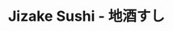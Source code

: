 ---
layout: place
title: "Jizake Sushi - 地酒すし"
permalink: /california/laguna-niguel/jizake-sushi.html
stateAbbr: CA
stateName: California
cityName: Laguna Niguel
seo:
  name: "Jizake Sushi - 地酒すし"
  type: Restaurant
  links: null
description: "Simply furnished Japanese eatery with an eat-at sushi bar, offering house rolls, noodles & tempura. Jizake Sushi - 地酒すし serves delicious sushi in Laguna Niguel, California. Try fresh Japanese dishes for a great dining experience. Available for takeout, and dinner."
place_id: ChIJo5wjAL3v3IARu9wk32l8TnQ
photos:
  - name: >-
      places/ChIJo5wjAL3v3IARu9wk32l8TnQ/photos/AeeoHcJqgdB9-qwbGtf434k6peJ5HHEH4-4-oz5yrywnl_snnul64Be20yFfOCUeQNL6aOMeqwrnPYKYv5g1LxOs431VHWYQJ9rYFseOGKRHtEf-_rJPywVaaKky_YONWcuvOZb2s_5MurrzqEN5XZbcDNDZu-K_JUntsDc_0Kd-Ak2okpEIs32vDJ90o4uYoP7KNskXfYmkUPclUodxS082ZzmSH1yl7CeJEuUjPArA02KmpqAVnMpcDxeXtYCrRhA0kujti_8t-bun8osTT77DmeUfd0ksoqd7XzxE1JE4qSGi8sZsB7IcjZghBLzWWr0HvF-96BiNA8vmp1XbtvG8niUK6HVzk-_d45FcB5JII9mjYiJTZOo6GAyTfh5YilQb8lkIfuXsV7-TXKax4rdMs9mq4krHlgIibyt8Lo91Xl9unomi
    widthPx: 4032
    heightPx: 2268
    authorAttributions:
      - displayName: JaneA
        uri: https://maps.google.com/maps/contrib/106756043208487047665
        photoUri: >-
          https://lh3.googleusercontent.com/a-/ALV-UjVK23N5fyHlPgDw2pD9UvEOOGVlChfNH2v7mFj56Pgu6BXoPMlo3g=s100-p-k-no-mo
    flagContentUri: >-
      https://www.google.com/local/imagery/report/?cb_client=maps_api_places.places_api&image_key=!1e10!2sCIHM0ogKEICAgIC0gdXJ7wE&hl=en-US
    googleMapsUri: >-
      https://www.google.com/maps/place//data=!3m4!1e2!3m2!1sCIHM0ogKEICAgIC0gdXJ7wE!2e10!4m2!3m1!1s0x80dcefbd00239ca3:0x744e7c69df24dcbb
  - name: >-
      places/ChIJo5wjAL3v3IARu9wk32l8TnQ/photos/AeeoHcIghxTSH2owT7COug1LQxFJqyrixCyt-ToQl8uGerggTn0WwKCjx9BVVpP3bzAhccCHAmwHc8cD0pVSUGKH63wePgTQvnRR_oPPRF2wo6IhVPu0pre3ds0cVMOzekR0Bi6gxf_L_R0OClrvSoXUVAnUj90oE47R1fc2sq-OgrqTbaXF-sOnJX1n41iEWQjbo37w1UnylZGfE_MIkHoMSbxpweWxei6V2C-a0SzI_HcTK1RMSzQpLD52jlA6FYE1SunOT6rsbvQ9pJWhmeVPgW1L4vedT8ZlOATCcU4bvdGs-Q
    widthPx: 1056
    heightPx: 816
    authorAttributions:
      - displayName: Jizake Sushi - 地酒すし
        uri: https://maps.google.com/maps/contrib/111632529851339997891
        photoUri: >-
          https://lh3.googleusercontent.com/a-/ALV-UjUypiJ0yYL1zzuPxHf1rNDfOqO34Tp3TOIcKJBGTk4tKIsThlU=s100-p-k-no-mo
    flagContentUri: >-
      https://www.google.com/local/imagery/report/?cb_client=maps_api_places.places_api&image_key=!1e10!2sAF1QipO8t6bcGuPF4qsLD2ry-9PwdHRPaS78kg54cJa2&hl=en-US
    googleMapsUri: >-
      https://www.google.com/maps/place//data=!3m4!1e2!3m2!1sAF1QipO8t6bcGuPF4qsLD2ry-9PwdHRPaS78kg54cJa2!2e10!4m2!3m1!1s0x80dcefbd00239ca3:0x744e7c69df24dcbb
  - name: >-
      places/ChIJo5wjAL3v3IARu9wk32l8TnQ/photos/AeeoHcLqmVm6ejuWEKHIM7OQ5onYg71iIbX2ijiFMBQ4O6Sqci6g2DtcgrWy5_TGfYuOVj16Jw3gQtTSajf6II-ALIZg53zFUqdlAxG-_RroNSVJeqwT4HxEs9XjoKLnZbbvUW4OUC_DVfvAWNMA2_d8VZi1QCJF2MbSlDWOFW0yTnTWz9_rQulPCrHbAw4uy12mfOY-xI9VUSZ9-qRAyVfKZQm8wUntHENBo_-iKio5ZxowK2gGlv2FzjR-gOY0lRuVtGv38gIUbQtXZLaXNjJiQiY0aG64_rj-klS3HhENMTweww
    widthPx: 750
    heightPx: 1334
    authorAttributions:
      - displayName: Jizake Sushi - 地酒すし
        uri: https://maps.google.com/maps/contrib/111632529851339997891
        photoUri: >-
          https://lh3.googleusercontent.com/a-/ALV-UjUypiJ0yYL1zzuPxHf1rNDfOqO34Tp3TOIcKJBGTk4tKIsThlU=s100-p-k-no-mo
    flagContentUri: >-
      https://www.google.com/local/imagery/report/?cb_client=maps_api_places.places_api&image_key=!1e10!2sAF1QipNB6W0G1iVa_nWEtB1Ay81hftmuUqMPIfr-4izL&hl=en-US
    googleMapsUri: >-
      https://www.google.com/maps/place//data=!3m4!1e2!3m2!1sAF1QipNB6W0G1iVa_nWEtB1Ay81hftmuUqMPIfr-4izL!2e10!4m2!3m1!1s0x80dcefbd00239ca3:0x744e7c69df24dcbb
  - name: >-
      places/ChIJo5wjAL3v3IARu9wk32l8TnQ/photos/AeeoHcIukRtqow2EvQSNJUs9enYmHutTQBLoiCcnfkapOK2m7Wm6QCLPVoo_hlL3gsHwOAfa3yODoQQup5Hfw3J5bq-cxJy1n_TcEYpcgfL9RJ42--rhMPg79M2QLwO7bTpUuGb6IjdREC_H323kwdThIvlvDzBpNSkMMDqSNADAsShuznkiWSyFeikecfcM-b8ukUEUTeoTU3BRuSAGjkkyRTC2Xz3WRPjxv9fR7c6G_eY1IE3XGGFUbYVHAmeyGpaLsh91d-0q8gIViSiMPrZPXxc-_iijB2C7lSpiub45zXQs_TprmK9FGqm0gYKicVI_2QwvuAPSEhxdjIPd8Chry9MdFGpIhwcPVLX5tSa0RV8oJOE5LvIXi53auodLQqEdPF_XSfnEK5QeRHQUvLK2q08SRju8YSx5ZB0fpPgYbJWWuEjj
    widthPx: 4032
    heightPx: 3024
    authorAttributions:
      - displayName: Kim Barro
        uri: https://maps.google.com/maps/contrib/108313329180761513439
        photoUri: >-
          https://lh3.googleusercontent.com/a/ACg8ocKiqJXuIQlPVj4SkM_0TNiDapVKd7F8J-OidX6oknIZFPSr_A=s100-p-k-no-mo
    flagContentUri: >-
      https://www.google.com/local/imagery/report/?cb_client=maps_api_places.places_api&image_key=!1e10!2sCIHM0ogKEICAgICumY7p5AE&hl=en-US
    googleMapsUri: >-
      https://www.google.com/maps/place//data=!3m4!1e2!3m2!1sCIHM0ogKEICAgICumY7p5AE!2e10!4m2!3m1!1s0x80dcefbd00239ca3:0x744e7c69df24dcbb
  - name: >-
      places/ChIJo5wjAL3v3IARu9wk32l8TnQ/photos/AeeoHcLhSDlZT2zZXwfCBqHcKcfxy-0hxNAVRVmCXlNc9xzYdKhiMvvGXdki2hT8CauSzCt990w9_TZzxKxCOgAX8Mxm5aLIP3m1HSgRSLaTdaBYEvXxFXKRNVutQRq1kSDe9Ka6u-snYA0aVVRuCN95ByPCc1ZBe23ab7CScWktDyyGQvycUTIl81xrXU0fkbi6W1FHSL0ptgW1mxuwa3mKhAaehcN9C-4XehQm0Eap8ZkrZN0juqWTuS_mTX2lgGuzXacCAspp2Gq1ogcJVEU1dfXVNIfhdpqRqNnRXLwWB85xz_ERB4nP6U9-ysI0MZncPA9Bl5F6YV3SQ0iUOqEq2dTt2AHUhdI5Njkx1torEACCAtjawuIWue2vOscRphRSEYEQiwCBqByS4d8jj-kc9Nfo3_97xRbLV21QkcG7clxZ5Q
    widthPx: 4032
    heightPx: 2268
    authorAttributions:
      - displayName: Lynn Fox
        uri: https://maps.google.com/maps/contrib/111828003457819724622
        photoUri: >-
          https://lh3.googleusercontent.com/a/ACg8ocL1ehZjeJEukIH9hcK9e784agU-gZmuQHV7Vmdv45dPAMnp2_A=s100-p-k-no-mo
    flagContentUri: >-
      https://www.google.com/local/imagery/report/?cb_client=maps_api_places.places_api&image_key=!1e10!2sCIHM0ogKEICAgIDe8fLbEw&hl=en-US
    googleMapsUri: >-
      https://www.google.com/maps/place//data=!3m4!1e2!3m2!1sCIHM0ogKEICAgIDe8fLbEw!2e10!4m2!3m1!1s0x80dcefbd00239ca3:0x744e7c69df24dcbb
  - name: >-
      places/ChIJo5wjAL3v3IARu9wk32l8TnQ/photos/AeeoHcLEhILdqQckyfSdJhQQmGpMSywTSVVwUxK3TcHTKFN3mFiPwbFisN2WjL90XMAY4SubC6Eoum7Z0O8xSXmEa9_mC1o1i8UAvstAqWM2SUSwSB12g9LtxAqmk6o0Tv52yZdbhx3eoZ1lJ5M9QbKp253dG2IT9OIuyWl5szBr5NzXOixHYPpcULPzqNK8HTkZm81HKA-fOw4r9AIrTDd6ffmcjpHmsvd-NQSTDBlHEwiYmQk23Id_iv8eH1GQ6j0ynwmH5h722FoqXaUCIioh39c5C41XZRcshxXljx9eOJm2zndMkFn8BZFrwx7I7exe9wxeSUBXh3tfgUZ9H7lZ-4TQgU_L1PjfH2g6bGrT8FfnrVMMVzl8-UV9AFpa0JtfxiljJjl9HnGwn4spqh1NIrdmcDyiszNCk4oe1oCLbsOXTQ
    widthPx: 3024
    heightPx: 4032
    authorAttributions:
      - displayName: Elena Faita
        uri: https://maps.google.com/maps/contrib/102224727446851513959
        photoUri: >-
          https://lh3.googleusercontent.com/a/ACg8ocJEb4CLxK4MpVBULfr91Nk1Nu-twCnykMDa4kmN6PQqSEUpxQ=s100-p-k-no-mo
    flagContentUri: >-
      https://www.google.com/local/imagery/report/?cb_client=maps_api_places.places_api&image_key=!1e10!2sCIHM0ogKEICAgIDenvXyKQ&hl=en-US
    googleMapsUri: >-
      https://www.google.com/maps/place//data=!3m4!1e2!3m2!1sCIHM0ogKEICAgIDenvXyKQ!2e10!4m2!3m1!1s0x80dcefbd00239ca3:0x744e7c69df24dcbb
  - name: >-
      places/ChIJo5wjAL3v3IARu9wk32l8TnQ/photos/AeeoHcJ--SCjDfL7q_4h-LKNUdfILCQRV8qr4eq6PMNf4xUrWgOmMESpm4_R6HlGWmFdEFOf4m4awgtkekNgyTAVVHA8su7ViHTBTF-FJNnvYSMU6m7cRypLy5dGKm5H1Mg8kcNe3yhH_3F2cHA-WPSGaWow6l6naRVjSjsZtv3wXFqhJNh-Vrceo7LC7kNXiDiTVbZq2xpn9LCr4j_jDQfL7tJhL-iUei65YNi5TNByfHFMhj7Svw0lT5bxqW7G9DZeAb73Rx0G8shSnejoJAgdD-9WL3oNamnU59TNieZEE0mi77A84zi-ti3a3m4ueLSPGFNcmks-UTbiTqNFPr8jogeahfl8tFPvFgcn78Zrk7s82NqubYCPL6askzr_0yt9ineYHXwR54hj7ZMdLFZT57ICDANvPhnrtl0jbp7IEU3VMg
    widthPx: 4608
    heightPx: 2592
    authorAttributions:
      - displayName: Lynn Fox
        uri: https://maps.google.com/maps/contrib/111828003457819724622
        photoUri: >-
          https://lh3.googleusercontent.com/a/ACg8ocL1ehZjeJEukIH9hcK9e784agU-gZmuQHV7Vmdv45dPAMnp2_A=s100-p-k-no-mo
    flagContentUri: >-
      https://www.google.com/local/imagery/report/?cb_client=maps_api_places.places_api&image_key=!1e10!2sCIHM0ogKEICAgIDe8fLbYw&hl=en-US
    googleMapsUri: >-
      https://www.google.com/maps/place//data=!3m4!1e2!3m2!1sCIHM0ogKEICAgIDe8fLbYw!2e10!4m2!3m1!1s0x80dcefbd00239ca3:0x744e7c69df24dcbb
  - name: >-
      places/ChIJo5wjAL3v3IARu9wk32l8TnQ/photos/AeeoHcKBWVAJoxGUKYG1Y6maN2F0P4jcVSxRsb5L4lNBi9h91iCQFOsLCHkVWcPOVp849s3cTQqzXMI-YXuFDxNAkPJW-7-jRM1DZNjYsXzmNKL1Paf12NQ1CdgmDYASHh5ZNo2UXrFjCae4UzuHtVwBw7fGZg53FucV9yryuwi372rIdeboeh0OmK0gk-ArLTfP5wg_HaWd1skXx3h7cCDg7Inoe-AXdtoOHu7NCdHD_72BKxw45Agm-Z5oPrQlbqZfykQP0W76T4to-uzCg5oLm_9xLYLmv91_h9MC9bEwN9r-vLQyiViQtZRccPoxjebCoLYWdj-IkQ9I8Yrfwh6-H0HA1Su2Fd5RnZDOv1P_EcH2cJk1x70keyV8EMXdd_zgwlS-P5MFSIGEQXqe2DU5mj61ApijGu2KLODifOhlKR7VOE9S
    widthPx: 4032
    heightPx: 3024
    authorAttributions:
      - displayName: Heather Carbone
        uri: https://maps.google.com/maps/contrib/108632964472482049428
        photoUri: >-
          https://lh3.googleusercontent.com/a-/ALV-UjVp2ahWJAwIy2OoBKJI2o18ZYljlZ9SwyRGz-2Azmc3JuI2Ayw=s100-p-k-no-mo
    flagContentUri: >-
      https://www.google.com/local/imagery/report/?cb_client=maps_api_places.places_api&image_key=!1e10!2sCIHM0ogKEICAgIDEmfzQ4QE&hl=en-US
    googleMapsUri: >-
      https://www.google.com/maps/place//data=!3m4!1e2!3m2!1sCIHM0ogKEICAgIDEmfzQ4QE!2e10!4m2!3m1!1s0x80dcefbd00239ca3:0x744e7c69df24dcbb
  - name: >-
      places/ChIJo5wjAL3v3IARu9wk32l8TnQ/photos/AeeoHcLzKfqP9Z1RZ8pvYQTIYGHO-1QRujj7ytyYHTIm3h2zLHLgR6Z3jz4AoDhaGuhWb34CmMkUalOofIwymsmiQVsfbIICOBfpGK-KNi6V6cw9QvOhUog8z_DztP2CmoMUAswQozy8zJNFVce3auX1Ius-e_NVaB8wHOqi0Jb8vB3U93-P4mb4AZWJniJrNhDdEgJHnpF4AmPvqhy2DmUACrOkpm8-wUI69jwgzfbh2QbQN30KeKceAg8Fx-UOHjZV-H7kHUGGDxtbepmcK5ooIXY0lWm9ugF-glgtYv5XgvZXXetUUqctGgexURQSSo6M7Ulat0VsPrHpsjhlKf0Z79MRRYq7pVSiIkLkLikXPinCnKv2MdxNpOsoZwcsJdGDQcTdmR3Iy7ZafHAvTZAz--3H70S-vPsYacMMy_SpLVvyBHk
    widthPx: 1478
    heightPx: 832
    authorAttributions:
      - displayName: Romana Robis
        uri: https://maps.google.com/maps/contrib/107244722319950086743
        photoUri: >-
          https://lh3.googleusercontent.com/a-/ALV-UjVGObktdYeL0wgSneJIJCDwl8BXeOjK22yagxa_uCbsG9XOPM8-JA=s100-p-k-no-mo
    flagContentUri: >-
      https://www.google.com/local/imagery/report/?cb_client=maps_api_places.places_api&image_key=!1e10!2sCIHM0ogKEICAgICk9KXMvAE&hl=en-US
    googleMapsUri: >-
      https://www.google.com/maps/place//data=!3m4!1e2!3m2!1sCIHM0ogKEICAgICk9KXMvAE!2e10!4m2!3m1!1s0x80dcefbd00239ca3:0x744e7c69df24dcbb
  - name: >-
      places/ChIJo5wjAL3v3IARu9wk32l8TnQ/photos/AeeoHcKSk1TC3y8kO7DtDzDuzrG4SZDKOtH2OjuOckcU0fIHNMtAKiiYu86s4FbT0m5uGX8wZM9q_-ldOD2qCJ8nJjcPCivZDwfdskDMMiiVev2ApkUr0fcwyDyFN7YeRAcnJDumsv_j3XIxvoAOsXK0kjKmQ-KKZNxOv52i34spb9N0lSb8T8QRzbnqD76BS35IXVzhnyBm9vCKo9lFEr-vC5vdKL6rMTk-Eec8LuongPZ2Hl76R2v2jQT-hm2151UkWXbGSPMhm-ILBkWJsbbQbvHc5R8Pub6TQtr-96qUUdmwVSuZifa5qBF0pEF8dxGN5kE58m8amINyzhdi2H1nehp3F0gqyhFaasi0luMI8eZzUPNQLu7a7s1z1qkYQCo37aFmsjY_vsen9bOE6zY-VcDKKEvlevGqBZ4R5m2xWQ9_tt-6
    widthPx: 4032
    heightPx: 3024
    authorAttributions:
      - displayName: Elena Faita
        uri: https://maps.google.com/maps/contrib/102224727446851513959
        photoUri: >-
          https://lh3.googleusercontent.com/a/ACg8ocJEb4CLxK4MpVBULfr91Nk1Nu-twCnykMDa4kmN6PQqSEUpxQ=s100-p-k-no-mo
    flagContentUri: >-
      https://www.google.com/local/imagery/report/?cb_client=maps_api_places.places_api&image_key=!1e10!2sCIHM0ogKEICAgIC-2a615AE&hl=en-US
    googleMapsUri: >-
      https://www.google.com/maps/place//data=!3m4!1e2!3m2!1sCIHM0ogKEICAgIC-2a615AE!2e10!4m2!3m1!1s0x80dcefbd00239ca3:0x744e7c69df24dcbb
address: '30001 Crown Valley Pkwy #C, Laguna Niguel, CA 92677, USA'
street: '30001 Crown Valley Pkwy #C'
city: Laguna Niguel
state: CA
zip: '92677'
country: USA
neighborhood: null
latitude: '33.527311'
longitude: '-117.710809'
accessibility_options:
  wheelchairAccessibleParking: true
  wheelchairAccessibleEntrance: true
  wheelchairAccessibleRestroom: true
  wheelchairAccessibleSeating: true
business_status: OPERATIONAL
name: Jizake Sushi - 地酒すし
google_maps_links:
  directionsUri: >-
    https://www.google.com/maps/dir//''/data=!4m7!4m6!1m1!4e2!1m2!1m1!1s0x80dcefbd00239ca3:0x744e7c69df24dcbb!3e0
  placeUri: https://maps.google.com/?cid=8380772750740217019
  writeAReviewUri: >-
    https://www.google.com/maps/place//data=!4m3!3m2!1s0x80dcefbd00239ca3:0x744e7c69df24dcbb!12e1
  reviewsUri: >-
    https://www.google.com/maps/place//data=!4m4!3m3!1s0x80dcefbd00239ca3:0x744e7c69df24dcbb!9m1!1b1
  photosUri: >-
    https://www.google.com/maps/place//data=!4m3!3m2!1s0x80dcefbd00239ca3:0x744e7c69df24dcbb!10e5
primary_type: Japanese Restaurant
opening_hours:
  regular: null
  current: null
secondary_opening_hours:
  regular:
    weekdayDescriptions: null
    type: null
  current:
    weekdayDescriptions: null
    type: null
phone: (949) 922-0203
price_level: PRICE_LEVEL_MODERATE
price_range: $30 &ndash; $50
rating: '4.6'
rating_count: 271
website: null
reviews:
  - name: >-
      places/ChIJo5wjAL3v3IARu9wk32l8TnQ/reviews/ChZDSUhNMG9nS0VJQ0FnTUR3dnZMNmJnEAE
    relativePublishTimeDescription: 2 weeks ago
    rating: 5
    text:
      text: >-
        The sushi rolls were delicious. The coconut shrimp was also very good. 5
        sushi rolls and the shrimp came to around $78

        The place was cozy but a little noisy.
      languageCode: en
    originalText:
      text: >-
        The sushi rolls were delicious. The coconut shrimp was also very good. 5
        sushi rolls and the shrimp came to around $78

        The place was cozy but a little noisy.
      languageCode: en
    authorAttribution:
      displayName: Katia
      uri: https://www.google.com/maps/contrib/109156277699583818422/reviews
      photoUri: >-
        https://lh3.googleusercontent.com/a/ACg8ocIMeTfv3daEFWQlDvskXJNtPGF1w7BBv5ugZnvE4zbEZXPKjFc=s128-c0x00000000-cc-rp-mo-ba4
    publishTime: '2025-03-26T04:07:19.295034Z'
    flagContentUri: >-
      https://www.google.com/local/review/rap/report?postId=ChZDSUhNMG9nS0VJQ0FnTUR3dnZMNmJnEAE&d=17924085&t=1
    googleMapsUri: >-
      https://www.google.com/maps/reviews/data=!4m6!14m5!1m4!2m3!1sChZDSUhNMG9nS0VJQ0FnTUR3dnZMNmJnEAE!2m1!1s0x80dcefbd00239ca3:0x744e7c69df24dcbb
  - name: >-
      places/ChIJo5wjAL3v3IARu9wk32l8TnQ/reviews/ChZDSUhNMG9nS0VJQ0FnSURmZzhTekRREAE
    relativePublishTimeDescription: 3 months ago
    rating: 5
    text:
      text: >-
        One of the best restaurants and the best sushi place in Laguna Niguel.
        The space is cozy and small; the service is fabulous with everyone being
        so nice, attentive and friendly. The sushi is fresh and authentic. They
        have a wide variety of appetizers that all are fresh and tasty (we LOVED
        their calamari and gyoza). All their roles were also delicious. Highly
        recommended place for locals
      languageCode: en
    originalText:
      text: >-
        One of the best restaurants and the best sushi place in Laguna Niguel.
        The space is cozy and small; the service is fabulous with everyone being
        so nice, attentive and friendly. The sushi is fresh and authentic. They
        have a wide variety of appetizers that all are fresh and tasty (we LOVED
        their calamari and gyoza). All their roles were also delicious. Highly
        recommended place for locals
      languageCode: en
    authorAttribution:
      displayName: Yassi Sadri
      uri: https://www.google.com/maps/contrib/105185913885613140982/reviews
      photoUri: >-
        https://lh3.googleusercontent.com/a/ACg8ocLPY--qeC3XJje-H_VC8zHY21COq9G60yV0K-NzXox-xNp5ZA=s128-c0x00000000-cc-rp-mo-ba3
    publishTime: '2025-01-09T17:44:52.636950Z'
    flagContentUri: >-
      https://www.google.com/local/review/rap/report?postId=ChZDSUhNMG9nS0VJQ0FnSURmZzhTekRREAE&d=17924085&t=1
    googleMapsUri: >-
      https://www.google.com/maps/reviews/data=!4m6!14m5!1m4!2m3!1sChZDSUhNMG9nS0VJQ0FnSURmZzhTekRREAE!2m1!1s0x80dcefbd00239ca3:0x744e7c69df24dcbb
  - name: >-
      places/ChIJo5wjAL3v3IARu9wk32l8TnQ/reviews/ChZDSUhNMG9nS0VJQ0FnSURRcFo3TWRnEAE
    relativePublishTimeDescription: 6 years ago
    rating: 5
    text:
      text: >-
        We absolutely love this place!!  The atmosphere is so awesome and
        everyone seems to know everyone.   The sushi chefs are very funny and
        personable if you sit at the bar.   I highly recommend getting a
        reservation though because we didn't the first time we went there and we
        had to wait close to an hour.   It is very popular!!  The rolls were got
        were the moonlight roll (the one with asparagus) and the viva Mexico (
        lobster and cheese and fried).  Those are our two favorite specialty
        rolls!  So good!!!!
      languageCode: en
    originalText:
      text: >-
        We absolutely love this place!!  The atmosphere is so awesome and
        everyone seems to know everyone.   The sushi chefs are very funny and
        personable if you sit at the bar.   I highly recommend getting a
        reservation though because we didn't the first time we went there and we
        had to wait close to an hour.   It is very popular!!  The rolls were got
        were the moonlight roll (the one with asparagus) and the viva Mexico (
        lobster and cheese and fried).  Those are our two favorite specialty
        rolls!  So good!!!!
      languageCode: en
    authorAttribution:
      displayName: Heather Carbone
      uri: https://www.google.com/maps/contrib/108632964472482049428/reviews
      photoUri: >-
        https://lh3.googleusercontent.com/a-/ALV-UjVp2ahWJAwIy2OoBKJI2o18ZYljlZ9SwyRGz-2Azmc3JuI2Ayw=s128-c0x00000000-cc-rp-mo-ba4
    publishTime: '2018-05-20T05:28:28.440Z'
    flagContentUri: >-
      https://www.google.com/local/review/rap/report?postId=ChZDSUhNMG9nS0VJQ0FnSURRcFo3TWRnEAE&d=17924085&t=1
    googleMapsUri: >-
      https://www.google.com/maps/reviews/data=!4m6!14m5!1m4!2m3!1sChZDSUhNMG9nS0VJQ0FnSURRcFo3TWRnEAE!2m1!1s0x80dcefbd00239ca3:0x744e7c69df24dcbb
  - name: >-
      places/ChIJo5wjAL3v3IARu9wk32l8TnQ/reviews/ChZDSUhNMG9nS0VJQ0FnTUNnd3M2dlV3EAE
    relativePublishTimeDescription: a month ago
    rating: 3
    text:
      text: >-
        My family and I usually love Jizake and have been to this place multiple
        times over the years. However after last nights dinner not sure if we
        will come back. The first issue is that the server forgot to bring us 3
        of our appetizers. I also noticed that my hot sake wasn't very hot and
        that they have trimmed down the size of their rolls.  During the meal it
        became obvious to all of us outside that they were using a wifi speaker
        and whoesever phone it was hooked up to must have been moving around
        since the music was going in and out. Lastly while asking for the check
        I instructed the server to take the appetizers off our bill since we
        didn't receive them. He said he would and when he came back I was given
        a hand written bill with the break down. To his credit those appetizers
        were shown but not charged. I totaled up each line item and everything
        seemed correct as the subtotal was $170 with tax total should have been
        $183.17. However after taking my credit card he came back saying they
        totaled our bill incorrectly and apologized. Our new printed bill after
        charging my credit card didn't show the pricing break down for all the
        items but it appears that they added back in the money for the
        appetizers as with tax it came to $196.11 plus tip. By this point we
        just wanted to leave. After getting home we started not feeling so well.
        We don't usually have any bad reactions to sushi so maybe it was some
        sort of cross contamination issue. Either way I would caution everyone
        while eating at this establishment.
      languageCode: en
    originalText:
      text: >-
        My family and I usually love Jizake and have been to this place multiple
        times over the years. However after last nights dinner not sure if we
        will come back. The first issue is that the server forgot to bring us 3
        of our appetizers. I also noticed that my hot sake wasn't very hot and
        that they have trimmed down the size of their rolls.  During the meal it
        became obvious to all of us outside that they were using a wifi speaker
        and whoesever phone it was hooked up to must have been moving around
        since the music was going in and out. Lastly while asking for the check
        I instructed the server to take the appetizers off our bill since we
        didn't receive them. He said he would and when he came back I was given
        a hand written bill with the break down. To his credit those appetizers
        were shown but not charged. I totaled up each line item and everything
        seemed correct as the subtotal was $170 with tax total should have been
        $183.17. However after taking my credit card he came back saying they
        totaled our bill incorrectly and apologized. Our new printed bill after
        charging my credit card didn't show the pricing break down for all the
        items but it appears that they added back in the money for the
        appetizers as with tax it came to $196.11 plus tip. By this point we
        just wanted to leave. After getting home we started not feeling so well.
        We don't usually have any bad reactions to sushi so maybe it was some
        sort of cross contamination issue. Either way I would caution everyone
        while eating at this establishment.
      languageCode: en
    authorAttribution:
      displayName: William Levene
      uri: https://www.google.com/maps/contrib/111135442254188187960/reviews
      photoUri: >-
        https://lh3.googleusercontent.com/a-/ALV-UjUokedvkwg9e-DK8lM_0tFk1vKoYwaucHsxkfu7iPKIC0L2Mbc=s128-c0x00000000-cc-rp-mo
    publishTime: '2025-02-15T08:51:22.047481Z'
    flagContentUri: >-
      https://www.google.com/local/review/rap/report?postId=ChZDSUhNMG9nS0VJQ0FnTUNnd3M2dlV3EAE&d=17924085&t=1
    googleMapsUri: >-
      https://www.google.com/maps/reviews/data=!4m6!14m5!1m4!2m3!1sChZDSUhNMG9nS0VJQ0FnTUNnd3M2dlV3EAE!2m1!1s0x80dcefbd00239ca3:0x744e7c69df24dcbb
  - name: >-
      places/ChIJo5wjAL3v3IARu9wk32l8TnQ/reviews/ChdDSUhNMG9nS0VJQ0FnSUNscmZMNHlBRRAB
    relativePublishTimeDescription: a year ago
    rating: 5
    text:
      text: >-
        Simply the best sushi and best sushi chefs in Orange County. Ten+ years
        we've been going, feels like it just gets better.
      languageCode: en
    originalText:
      text: >-
        Simply the best sushi and best sushi chefs in Orange County. Ten+ years
        we've been going, feels like it just gets better.
      languageCode: en
    authorAttribution:
      displayName: Steve R
      uri: https://www.google.com/maps/contrib/107855844308376929133/reviews
      photoUri: >-
        https://lh3.googleusercontent.com/a-/ALV-UjVYEnpj9PNsKUwgFVrVcAbCqKmrGMdfZhH30JtRqInZel2RTZB4kA=s128-c0x00000000-cc-rp-mo-ba3
    publishTime: '2023-11-24T11:18:10.418549Z'
    flagContentUri: >-
      https://www.google.com/local/review/rap/report?postId=ChdDSUhNMG9nS0VJQ0FnSUNscmZMNHlBRRAB&d=17924085&t=1
    googleMapsUri: >-
      https://www.google.com/maps/reviews/data=!4m6!14m5!1m4!2m3!1sChdDSUhNMG9nS0VJQ0FnSUNscmZMNHlBRRAB!2m1!1s0x80dcefbd00239ca3:0x744e7c69df24dcbb
parking_options:
  freeParkingLot: true
  freeStreetParking: true
  valetParking: false
payment_options:
  acceptsCreditCards: true
  acceptsDebitCards: true
  acceptsCashOnly: false
  acceptsNfc: true
allow_dogs: null
curbside_pickup: false
delivery: false
dine_in: true
good_for_children: false
good_for_groups: null
good_for_sports: true
live_music: false
menu_for_children: false
outdoor_seating: true
reservable: true
restroom: true
serves_beer: true
serves_breakfast: false
serves_brunch: false
serves_cocktails: null
serves_coffee: null
serves_dinner: true
serves_dessert: true
serves_lunch: false
serves_vegetarian_food: false
serves_wine: true
takeout: true
summary: >-
  Simply furnished Japanese eatery with an eat-at sushi bar, offering house
  rolls, noodles & tempura.

---